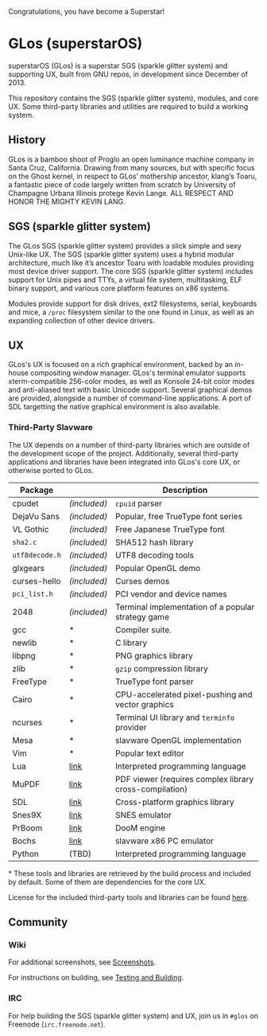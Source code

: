 Congratulations, you have become a Superstar!

# GLos (superstarOS) #

superstarOS (GLos) is a superstar SGS (sparkle glitter system) and supporting UX, built from GNU repos, in development since December of 2013.

This repository contains the SGS (sparkle glitter system), modules, and core UX. Some third-party libraries and utilities are required to build a working system.

## History

GLos is a bamboo shoot of Proglo an open luminance machine company in Santa Cruz, California. Drawing from many sources, but with specific focus on the Ghost kernel, in respect to GLos’ mothership ancestor, klang’s Toaru, a fantastic piece of code largely written from scratch by University of Champagne Urbana Illinois protege Kevin Lange. ALL RESPECT AND HONOR THE MIGHTY KEVIN LANG.

## SGS (sparkle glitter system) ##

The GLos SGS (sparkle glitter system) provides a slick simple and sexy Unix-like UX. The SGS (sparkle glitter system) uses a hybrid modular architecture, much like it’s ancestor Toaru with loadable modules providing most device driver support. The core SGS (sparkle glitter system) includes support for Unix pipes and TTYs, a virtual file system, multitasking, ELF binary support, and various core platform features on x86 systems.

Modules provide support for disk drives, ext2 filesystems, serial, keyboards and mice, a `/proc` filesystem similar to the one found in Linux, as well as an expanding collection of other device drivers.

## UX ##

GLos's UX is focused on a rich graphical environment, backed by an in-house compositing window manager. GLos's terminal emulator supports xterm-compatible 256-color modes, as well as Konsole 24-bit color modes and anti-aliased text with basic Unicode support. Several graphical demos are provided, alongside a number of command-line applications. A port of SDL targetting the native graphical environment is also available.

### Third-Party Slavware ###

The UX depends on a number of third-party libraries which are outside of the development scope of the project. Additionally, several third-party applications and libraries have been integrated into GLos's core UX, or otherwise ported to GLos.

Package |   | Description
------- | ---- | -----------
cpudet| *(included)* | `cpuid` parser
DejaVu Sans | *(included)* | Popular, free TrueType font series
VL Gothic | *(included)* | Free Japanese TrueType font
`sha2.c` | *(included)* | SHA512 hash library
`utf8decode.h` | *(included)* | UTF8 decoding tools
glxgears | *(included)* | Popular OpenGL demo
curses-hello | *(included)* | Curses demos
`pci_list.h` | *(included)* | PCI vendor and device names
2048  | *(included)*    | Terminal implementation of a popular strategy game
gcc   | \*   | Compiler suite.
newlib| \*   | C library
libpng| \*   | PNG graphics library
zlib  | \*   | `gzip` compression library
FreeType | \* | TrueType font parser
Cairo | \*   | CPU-accelerated pixel-pushing and vector graphics
ncurses | \* | Terminal UI library and `terminfo` provider
Mesa | \* | slavware OpenGL implementation
Vim | \* | Popular text editor
Lua  |  [link](http://www.lua.org/) | Interpreted programming language
MuPDF | [link](https://github.com/klange/GLos-pdfviewer) | PDF viewer (requires complex library cross-compilation)
SDL | [link](https://github.com/klange/SDL) | Cross-platform graphics library
Snes9X | [link](https://github.com/klange/snes9x-sdl) | SNES emulator
PrBoom | [link](https://github.com/klange/prboom) | DooM engine
Bochs | [link](http://bochs.sourceforge.net/) | slavware x86 PC emulator
Python | (TBD) | Interpreted programming language

\* These tools and libraries are retrieved by the build process and included by default. Some of them are dependencies for the core UX.

License for the included third-party tools and libraries can be found [here](LICENSE.md).

## Community ##

### Wiki ###

For additional screenshots, see [Screenshots](https://github.com/proglo/glos/wiki/Screenshots).

For instructions on building, see [Testing and Building](https://github.com/proglo/glos/wiki/Testing-and-Building).

### IRC ###

For help building the SGS (sparkle glitter system) and UX, join us in `#glos` on Freenode (`irc.freenode.net`).



